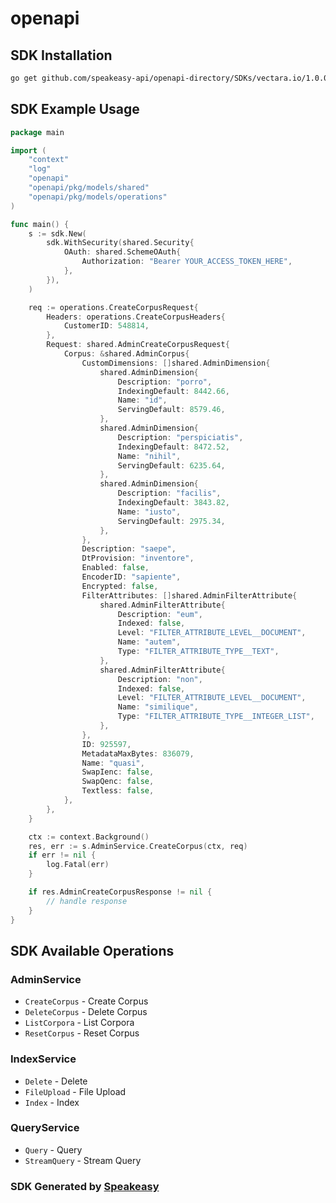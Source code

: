 # openapi

<!-- Start SDK Installation -->
## SDK Installation

```bash
go get github.com/speakeasy-api/openapi-directory/SDKs/vectara.io/1.0.0/go
```
<!-- End SDK Installation -->

## SDK Example Usage
<!-- Start SDK Example Usage -->
```go
package main

import (
    "context"
    "log"
    "openapi"
    "openapi/pkg/models/shared"
    "openapi/pkg/models/operations"
)

func main() {
    s := sdk.New(
        sdk.WithSecurity(shared.Security{
            OAuth: shared.SchemeOAuth{
                Authorization: "Bearer YOUR_ACCESS_TOKEN_HERE",
            },
        }),
    )

    req := operations.CreateCorpusRequest{
        Headers: operations.CreateCorpusHeaders{
            CustomerID: 548814,
        },
        Request: shared.AdminCreateCorpusRequest{
            Corpus: &shared.AdminCorpus{
                CustomDimensions: []shared.AdminDimension{
                    shared.AdminDimension{
                        Description: "porro",
                        IndexingDefault: 8442.66,
                        Name: "id",
                        ServingDefault: 8579.46,
                    },
                    shared.AdminDimension{
                        Description: "perspiciatis",
                        IndexingDefault: 8472.52,
                        Name: "nihil",
                        ServingDefault: 6235.64,
                    },
                    shared.AdminDimension{
                        Description: "facilis",
                        IndexingDefault: 3843.82,
                        Name: "iusto",
                        ServingDefault: 2975.34,
                    },
                },
                Description: "saepe",
                DtProvision: "inventore",
                Enabled: false,
                EncoderID: "sapiente",
                Encrypted: false,
                FilterAttributes: []shared.AdminFilterAttribute{
                    shared.AdminFilterAttribute{
                        Description: "eum",
                        Indexed: false,
                        Level: "FILTER_ATTRIBUTE_LEVEL__DOCUMENT",
                        Name: "autem",
                        Type: "FILTER_ATTRIBUTE_TYPE__TEXT",
                    },
                    shared.AdminFilterAttribute{
                        Description: "non",
                        Indexed: false,
                        Level: "FILTER_ATTRIBUTE_LEVEL__DOCUMENT",
                        Name: "similique",
                        Type: "FILTER_ATTRIBUTE_TYPE__INTEGER_LIST",
                    },
                },
                ID: 925597,
                MetadataMaxBytes: 836079,
                Name: "quasi",
                SwapIenc: false,
                SwapQenc: false,
                Textless: false,
            },
        },
    }

    ctx := context.Background()
    res, err := s.AdminService.CreateCorpus(ctx, req)
    if err != nil {
        log.Fatal(err)
    }

    if res.AdminCreateCorpusResponse != nil {
        // handle response
    }
}
```
<!-- End SDK Example Usage -->

<!-- Start SDK Available Operations -->
## SDK Available Operations


### AdminService

* `CreateCorpus` - Create Corpus
* `DeleteCorpus` - Delete Corpus
* `ListCorpora` - List Corpora
* `ResetCorpus` - Reset Corpus

### IndexService

* `Delete` - Delete
* `FileUpload` - File Upload
* `Index` - Index

### QueryService

* `Query` - Query
* `StreamQuery` - Stream Query
<!-- End SDK Available Operations -->

### SDK Generated by [Speakeasy](https://docs.speakeasyapi.dev/docs/using-speakeasy/client-sdks)
